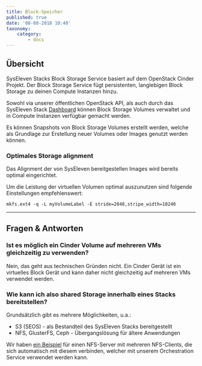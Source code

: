 ```yaml
---
title: Block-Speicher
published: true
date: '08-08-2018 10:40'
taxonomy:
    category:
        - docs
---
```


## Übersicht

SysEleven Stacks Block Storage Service basiert auf dem OpenStack Cinder Projekt.
Der Block Storage Service fügt persistenten, langlebigen Block Storage zu deinen Compute Instanzen hinzu.

Sowohl via unserer öffentlichen OpenStack API, als auch durch das SysEleven Stack [Dashboard](https://dashboard.cloud.syseleven.net) können Block Storage Volumes verwaltet und in Compute Instanzen verfügbar gemacht werden.

Es können Snapshots von Block Storage Volumes erstellt werden, welche als Grundlage zur Erstellung neuer Volumes oder Images genutzt werden können.

### Optimales Storage alignment

Das Alignment der von SysEleven bereitgestellen Images wird bereits optimal eingerichtet.

Um die Leistung der virtuellen Volumen optimal auszunutzen sind folgende Einstellungen empfehlenswert:

```shell
mkfs.ext4 -q -L myVolumeLabel -E stride=2048,stripe_width=10240
```

---

## Fragen & Antworten

### Ist es möglich ein Cinder Volume auf mehreren VMs gleichzeitig zu verwenden?

Nein, das geht aus technischen Gründen nicht. Ein Cinder Gerät ist ein virtuelles Block Gerät und kann daher nicht gleichzeitig auf mehreren VMs verwendet werden.

### Wie kann ich also shared Storage innerhalb eines Stacks bereitstellen?

Grundsätzlich gibt es mehrere Möglichkeiten, u.a.: 

* S3 (SEOS) - als Bestandteil des SysEleven Stacks bereitgestellt
* NFS, GlusterFS, Ceph - Übergangslösung für ältere Anwendungen

Wir haben [ein Beispiel](https://github.com/syseleven/heat-examples/tree/master/shared-volume) für einen NFS-Server mit mehreren NFS-Clients, die sich automatisch mit diesem verbinden, welcher mit unserem Orchestration Service verwendet werden kann.